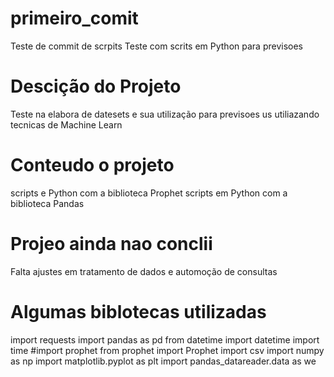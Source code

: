 # primeiro_comit
Teste de commit de scrpits 
Teste com scrits em Python para previsoes  
# Descição do Projeto 
Teste na elabora de  datesets e  sua utilização para previsoes us utiliazando tecnicas de Machine Learn
#  Conteudo o projeto 
scripts e Python com a biblioteca Prophet 
scripts em Python com a biblioteca Pandas 
#  Projeo ainda nao conclii 
Falta ajustes em tratamento de dados e automoção de consultas 
# Algumas biblotecas utilizadas 
import requests
import pandas as pd
from datetime import datetime
import time
#import prophet
from prophet import Prophet
import csv 
import numpy as np 
import matplotlib.pyplot as plt
import pandas_datareader.data as we
